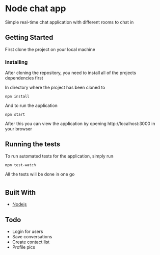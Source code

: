 # Node chat app

Simple real-time chat application with different rooms to chat in

## Getting Started

First clone the project on your local machine

### Installing

After cloning the repository, you need to install all of the projects dependencies first

In directory where the project has been cloned to

```
npm install
```

And to run the application

```
npm start
```
After this you can view the application by opening http://localhost:3000 in your browser

## Running the tests

To run automated tests for the application, simply run 

```
npm test-watch
```
All the tests will be done in one go



#
## Built With

* [Nodejs](https://nodejs.org/en/)


## Todo

* Login for users
* Save conversations
* Create contact list
* Profile pics


